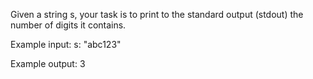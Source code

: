 Given a string s, your task is to print to the standard output 
(stdout) the number of digits it contains.

Example input:
s: "abc123"

Example output:
3